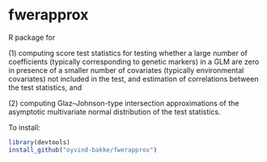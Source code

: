 # fwerapprox

R package for

(1) computing score test statistics for testing whether a large number of coefficients (typically corresponding to genetic markers) in a GLM are zero in presence of a smaller number of covariates (typically environmental covariates) not included in the test, and estimation of correlations between the test statistics, and

(2) computing Glaz–Johnson-type intersection approximations of the asymptotic multivariate normal distribution of the test statistics.

To install:

```r
library(devtools)
install_github("oyvind-bakke/fwerapprox")
```
